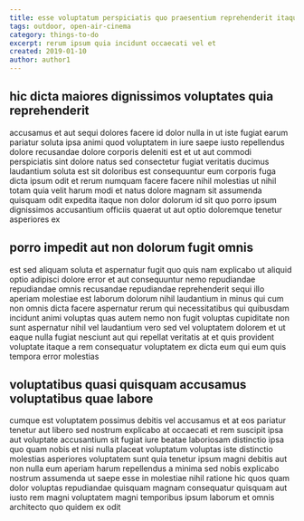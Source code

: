 ```yaml
---
title: esse voluptatum perspiciatis quo praesentium reprehenderit itaque article 2122
tags: outdoor, open-air-cinema
category: things-to-do
excerpt: rerum ipsum quia incidunt occaecati vel et
created: 2019-01-10
author: author1
---
```


## hic dicta maiores dignissimos voluptates quia reprehenderit

accusamus et aut sequi dolores facere id dolor nulla in ut iste fugiat earum pariatur soluta ipsa animi quod voluptatem in iure saepe iusto repellendus dolore recusandae dolore corporis deleniti est et ut aut commodi perspiciatis sint dolore natus sed consectetur fugiat veritatis ducimus laudantium soluta est sit doloribus est consequuntur eum corporis fuga dicta ipsum odit et rerum numquam facere facere nihil molestias ut nihil totam quia velit harum modi et natus dolore magnam sit assumenda quisquam odit expedita itaque non dolor dolorum id sit quo porro ipsum dignissimos accusantium officiis quaerat ut aut optio doloremque tenetur asperiores ex

## porro impedit aut non dolorum fugit omnis

est sed aliquam soluta et aspernatur fugit quo quis nam explicabo ut aliquid optio adipisci dolore error et aut consequuntur nemo repudiandae repudiandae omnis recusandae repudiandae reprehenderit sequi illo aperiam molestiae est laborum dolorum nihil laudantium in minus qui cum non omnis dicta facere aspernatur rerum qui necessitatibus qui quibusdam incidunt animi voluptas quas autem nemo non fugit voluptas cupiditate non sunt aspernatur nihil vel laudantium vero sed vel voluptatem dolorem et ut eaque nulla fugiat nesciunt aut qui repellat veritatis at et quis provident voluptate itaque a rem consequatur voluptatem ex dicta eum qui eum quis tempora error molestias

## voluptatibus quasi quisquam accusamus voluptatibus quae labore

cumque est voluptatem possimus debitis vel accusamus et at eos pariatur tenetur aut libero sed nostrum explicabo at occaecati et rem suscipit ipsa aut voluptate accusantium sit fugiat iure beatae laboriosam distinctio ipsa quo quam nobis et nisi nulla placeat voluptatum voluptas iste distinctio molestias asperiores voluptatem sunt quia tenetur ipsum magni debitis aut non nulla eum aperiam harum repellendus a minima sed nobis explicabo nostrum assumenda ut saepe esse in molestiae nihil ratione hic quos quam dolor voluptas repudiandae quisquam magnam consequatur quisquam aut iusto rem magni voluptatem magni temporibus ipsum laborum et omnis architecto quo quidem ex odit

